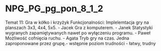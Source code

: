 # NPG_PG_pg_pon_8_1_2

Temat 11: Gra w kółko i krzyżyk
Funkcjonalności:
Implelemtacja gry na planszach 3x3, 4x4, 5x5. - Jacek
Gra z komputerem. - Janek
Statystyki wygranych zapamiętywanych nawet po wyłączeniu programu. - Paweł
Możliwość cofnięcia ruchu. - Agata
Tryb gry na czas.
Jedna zaproponowane przez grupę.- wstępnie poziom trudności - łatwy, trudny
